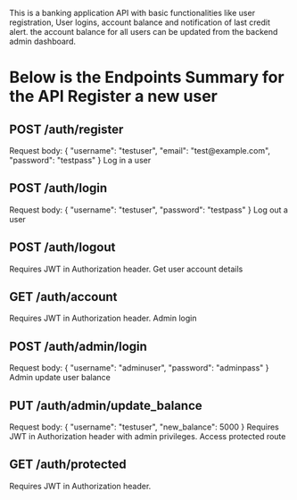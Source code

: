 <p>This is a banking application API with basic functionalities like user registration, User logins, account balance and notification of last credit alert. the account balance for all users can be updated from the backend admin dashboard. 
</p>
<h1>Below is the Endpoints Summary for the API
Register a new user</h1>

<h2>POST /auth/register</h2>
Request body: { "username": "testuser", "email": "test@example.com", "password": "testpass" }
Log in a user

<h2>POST /auth/login</h2>
Request body: { "username": "testuser", "password": "testpass" }
Log out a user

<h2>POST /auth/logout</h2>
Requires JWT in Authorization header.
Get user account details

<h2>GET /auth/account</h2>
Requires JWT in Authorization header.
Admin login

<h2>POST /auth/admin/login</h2>
Request body: { "username": "adminuser", "password": "adminpass" }
Admin update user balance

<h2>PUT /auth/admin/update_balance</h2>
Request body: { "username": "testuser", "new_balance": 5000 }
Requires JWT in Authorization header with admin privileges.
Access protected route

<h2>GET /auth/protected</h2>
Requires JWT in Authorization header.
